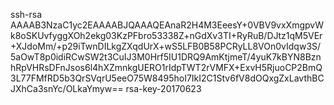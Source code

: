 ssh-rsa AAAAB3NzaC1yc2EAAAABJQAAAQEAnaR2H4M3EeesY+0VBV9vxXmgpvWk8oSKUvfyggXOh2ekg03KzPFbro53338Z+nGdXv3TI+RyRuB/DJtz1qM5VEr+XJdoMm/+p29iTwnDILkgZXqdUrX+wS5LFB0B58PCRyLL8VOn0vIdqw3S/5aOwT8p0idiRCwSW2t3CuIJ3M0Hrf5IU1DRQ9AmKtjmeT/4yuK7kBYN8BznhRpVHRsDFnJsos6l4hXZmnkgUERO1rIdpTWT2rVMFX+ExvH5RjuoCP2BmQ3L77FMfRD5b3QrSVqrU5eeO75W8495hoI7IkI2C1Stv6fV8dOQxgZxLavthBCJXhCa3snYc/OLkaYmyw== rsa-key-20170623

